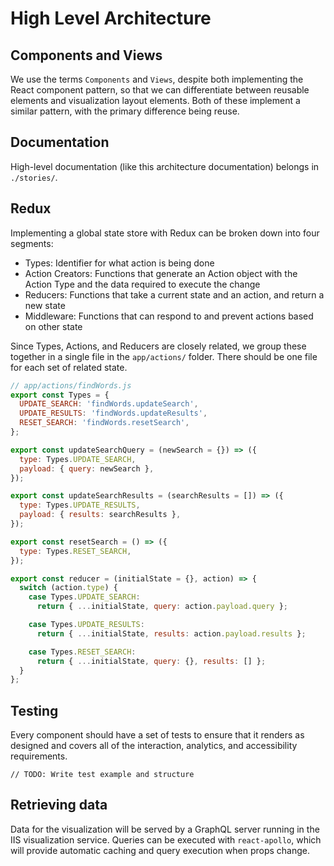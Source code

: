 # High Level Architecture

## Components and Views

We use the terms `Components` and `Views`, despite both implementing the
React component pattern, so that we can differentiate between reusable elements
and visualization layout elements. Both of these implement a similar pattern,
with the primary difference being reuse.

## Documentation

High-level documentation (like this architecture documentation) belongs in
`./stories/`.

## Redux

Implementing a global state store with Redux can be broken down into four segments:

* Types: Identifier for what action is being done
* Action Creators: Functions that generate an Action object with the Action Type and the data required to execute the change
* Reducers: Functions that take a current state and an action, and return a new state
* Middleware: Functions that can respond to and prevent actions based on other state

Since Types, Actions, and Reducers are closely related, we group these together
in a single file in the `app/actions/` folder. There should be one file for each
set of related state.

```js
// app/actions/findWords.js
export const Types = {
  UPDATE_SEARCH: 'findWords.updateSearch',
  UPDATE_RESULTS: 'findWords.updateResults',
  RESET_SEARCH: 'findWords.resetSearch',
};

export const updateSearchQuery = (newSearch = {}) => ({
  type: Types.UPDATE_SEARCH,
  payload: { query: newSearch },
});

export const updateSearchResults = (searchResults = []) => ({
  type: Types.UPDATE_RESULTS,
  payload: { results: searchResults },
});

export const resetSearch = () => ({
  type: Types.RESET_SEARCH,
});

export const reducer = (initialState = {}, action) => {
  switch (action.type) {
    case Types.UPDATE_SEARCH:
      return { ...initialState, query: action.payload.query };

    case Types.UPDATE_RESULTS:
      return { ...initialState, results: action.payload.results };

    case Types.RESET_SEARCH:
      return { ...initialState, query: {}, results: [] };
  }
};
```

## Testing

Every component should have a set of tests to ensure that it renders as designed
and covers all of the interaction, analytics, and accessibility requirements.

```
// TODO: Write test example and structure
```

## Retrieving data

Data for the visualization will be served by a GraphQL server running in the IIS
visualization service. Queries can be executed with `react-apollo`, which will
provide automatic caching and query execution when props change.
